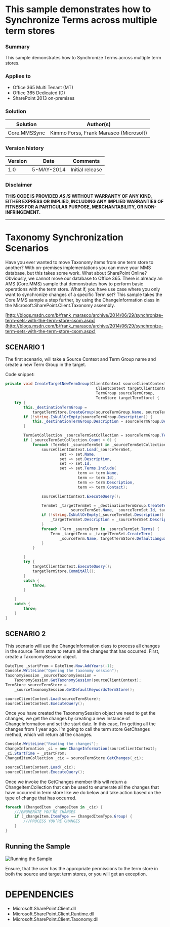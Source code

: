 # This sample demonstrates how to Synchronize Terms across multiple term stores #

### Summary ###
This sample demonstrates how to Synchronize Terms across multiple term stores.

### Applies to ###
-  Office 365 Multi Tenant (MT)
-  Office 365 Dedicated (D)
-  SharePoint 2013 on-premises

### Solution ###
Solution | Author(s)
---------|----------
Core.MMSSync | Kimmo Forss, Frank Marasco (Microsoft)

### Version history ###
Version  | Date | Comments
---------| -----| --------
1.0  | 5-MAY-2014 | Initial release

### Disclaimer ###
**THIS CODE IS PROVIDED *AS IS* WITHOUT WARRANTY OF ANY KIND, EITHER EXPRESS OR IMPLIED, INCLUDING ANY IMPLIED WARRANTIES OF FITNESS FOR A PARTICULAR PURPOSE, MERCHANTABILITY, OR NON-INFRINGEMENT.**


----------

# Taxonomy Synchronization Scenarios #
Have you ever wanted to move Taxonomy items from one term store to another? With on-premises implementations you can move your MMS database, but this takes some work. What about SharePoint Online? Obviously, we cannot move our database to Office 365. There is already an AMS (Core.MMS) sample that demonstrates how to perform basic operations with the term store. What if, you have use case where you only want to synchronize changes of a specific Term set? This sample takes the Core.MMS sample a step further, by using the ChangeInformation class in the Microsoft.SharePoint.Client.Taxonomy assembly.

[http://blogs.msdn.com/b/frank_marasco/archive/2014/06/29/synchronize-term-sets-with-the-term-store-csom.aspx](http://blogs.msdn.com/b/frank_marasco/archive/2014/06/29/synchronize-term-sets-with-the-term-store-csom.aspx)

## SCENARIO 1 ##
The first scenario, will take a Source Context and Term Group name and create a new Term Group in the target.

Code snippet:
```C#
private void CreateTargetNewTermGroup(ClientContext sourceClientContext,
                                        ClientContext targetClientContext,
                                        TermGroup sourceTermGroup,
                                        TermStore targetTermStore) {
    try {
        this._destinationTermGroup =
            targetTermStore.CreateGroup(sourceTermGroup.Name, sourceTermGroup.Id);
        if (!string.IsNullOrEmpty(sourceTermGroup.Description)) {
            this._destinationTermGroup.Description = sourceTermGroup.Description;
        }

        TermSetCollection _sourceTermSetCollection = sourceTermGroup.TermSets;
        if (_sourceTermSetCollection.Count > 0) {
            foreach (TermSet _sourceTermSet in _sourceTermSetCollection) {
                sourceClientContext.Load(_sourceTermSet,
                        set => set.Name,
                        set => set.Description,
                        set => set.Id,
                        set => set.Terms.Include(
                                term => term.Name,
                                term => term.Id),
                                term => term.Description,
                                term => term.Contact);

                sourceClientContext.ExecuteQuery();

                TermSet _targetTermSet = _destinationTermGroup.CreateTermSet(
                            _sourceTermSet.Name, _sourceTermSet.Id, targetTermStore.DefaultLanguage);
                if (!string.IsNullOrEmpty(_sourceTermSet.Description)) {
                    _targetTermSet.Description = _sourceTermSet.Description;
                }
                foreach (Term _sourceTerm in _sourceTermSet.Terms) {
                    Term _targetTerm = _targetTermSet.CreateTerm(
                        _sourceTerm.Name, targetTermStore.DefaultLanguage, _sourceTerm.Id);
                }
            }

        }
        try {
            targetClientContext.ExecuteQuery();
            targetTermStore.CommitAll();
        }
        catch {
            throw;
        }

    }
    catch {
        throw;
    }
}
```

## SCENARIO 2 ##
This scenario will use the ChangeInformation class to process all changes in the source Term store to return all the changes that has occurred. First, create a TaxonomySession object. 

```C#
DateTime _startFrom = DateTime.Now.AddYears(-1);
Console.WriteLine("Opening the taxonomy session");
TaxonomySession _sourceTaxonomySession =
	TaxonomySession.GetTaxonomySession(sourceClientContext);
TermStore sourceTermStore =
	_sourceTaxonomySession.GetDefaultKeywordsTermStore();

sourceClientContext.Load(sourceTermStore);
sourceClientContext.ExecuteQuery();
```

Once you have created the TaxonomySession object we need to get the changes, we get the changes by creating a new Instance of ChangeInformation and set the start date. In this case, I’m getting all the changes from 1 year ago. I’m going to call the term store GetChanges method, which will return all the changes.

```C#
Console.WriteLine("Reading the changes");
ChangeInformation _ci = new ChangeInformation(sourceClientContext);
_ci.StartTime = _startFrom;
ChangedItemCollection _cic = sourceTermStore.GetChanges(_ci);

sourceClientContext.Load(_cic);
sourceClientContext.ExecuteQuery();
```

Once we invoke the GetChanges member this will return a ChangeItemCollection that  can be used to enumerate all the changes that have occurred in term store like we do below and take action based on the type of change that has occurred.

```C#
foreach (ChangedItem _changeItem in _cic) {
	///ENUMERATE YOU’RE CHANGES
	if (_changeItem.ItemType == ChangedItemType.Group) {
		///PROCESS YOU’RE CHANGES
	}
}
```

## Running the Sample ##
![Running the Sample](http://i.imgur.com/96Ub5Ht.png)

Ensure, that the user has the appropriate permissions to the term store in both the source and target term stores, or you will get an exception.

# DEPENDENCIES #
- Microsoft.SharePoint.Client.dll
- Microsoft.SharePoint.Client.Runtime.dll
- Microsoft.SharePoint.Client.Taxonomy.dll
